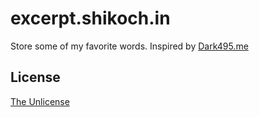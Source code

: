 # excerpt.shikoch.in
Store some of my favorite words.
Inspired by [Dark495.me](dark495.me)

## License
[The Unlicense](https://choosealicense.com/licenses/unlicense/)